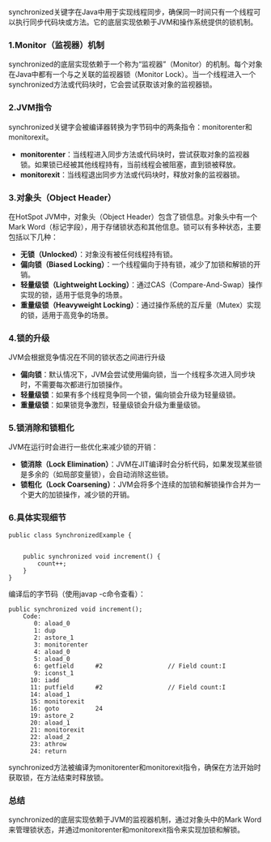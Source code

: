 synchronized关键字在Java中用于实现线程同步，确保同一时间只有一个线程可以执行同步代码块或方法。它的底层实现依赖于JVM和操作系统提供的锁机制。
### 1.**Monitor（监视器）机制**
synchronized的底层实现依赖于一个称为“监视器”（Monitor）的机制。每个对象在Java中都有一个与之关联的监视器锁（Monitor Lock）。当一个线程进入一个synchronized方法或代码块时，它会尝试获取该对象的监视器锁。
### 2.**JVM指令**
synchronized关键字会被编译器转换为字节码中的两条指令：monitorenter和monitorexit。

- **monitorenter**：当线程进入同步方法或代码块时，尝试获取对象的监视器锁。如果锁已经被其他线程持有，当前线程会被阻塞，直到锁被释放。
- **monitorexit**：当线程退出同步方法或代码块时，释放对象的监视器锁。
### 3.**对象头（Object Header）**
在HotSpot JVM中，对象头（Object Header）包含了锁信息。对象头中有一个Mark Word（标记字段），用于存储锁状态和其他信息。锁可以有多种状态，主要包括以下几种：

- **无锁（Unlocked）**：对象没有被任何线程持有锁。
- **偏向锁（Biased Locking）**：一个线程偏向于持有锁，减少了加锁和解锁的开销。
- **轻量级锁（Lightweight Locking）**：通过CAS（Compare-And-Swap）操作实现的锁，适用于低竞争的场景。
- **重量级锁（Heavyweight Locking）**：通过操作系统的互斥量（Mutex）实现的锁，适用于高竞争的场景。
### 4.**锁的升级**
JVM会根据竞争情况在不同的锁状态之间进行升级

- **偏向锁**：默认情况下，JVM会尝试使用偏向锁，当一个线程多次进入同步块时，不需要每次都进行加锁操作。
- **轻量级锁**：如果有多个线程竞争同一个锁，偏向锁会升级为轻量级锁。
- **重量级锁**：如果锁竞争激烈，轻量级锁会升级为重量级锁。
### 5.**锁消除和锁粗化**
JVM在运行时会进行一些优化来减少锁的开销：

- **锁消除（Lock Elimination）**：JVM在JIT编译时会分析代码，如果发现某些锁是多余的（如局部变量锁），会自动消除这些锁。
- **锁粗化（Lock Coarsening）**：JVM会将多个连续的加锁和解锁操作合并为一个更大的加锁操作，减少锁的开销。
### 6.**具体实现细节**

```
public class SynchronizedExample {


    public synchronized void increment() {
        count++;
    }
}
```
编译后的字节码（使用javap -c命令查看）：
```
public synchronized void increment();
    Code:
       0: aload_0
       1: dup
       2: astore_1
       3: monitorenter
       4: aload_0
       5: aload_0
       6: getfield      #2                  // Field count:I
       9: iconst_1
      10: iadd
      11: putfield      #2                  // Field count:I
      14: aload_1
      15: monitorexit
      16: goto          24
      19: astore_2
      20: aload_1
      21: monitorexit
      22: aload_2
      23: athrow
      24: return
```
synchronized方法被编译为monitorenter和monitorexit指令，确保在方法开始时获取锁，在方法结束时释放锁。
### 总结
synchronized的底层实现依赖于JVM的监视器机制，通过对象头中的Mark Word来管理锁状态，并通过monitorenter和monitorexit指令来实现加锁和解锁。

